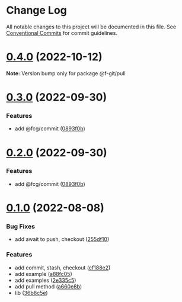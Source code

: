 # Change Log

All notable changes to this project will be documented in this file.
See [Conventional Commits](https://conventionalcommits.org) for commit guidelines.

# [0.4.0](https://github.com/fafayzf/cg/compare/v1.0.0...v0.4.0) (2022-10-12)

**Note:** Version bump only for package @f-git/pull






# [0.3.0](https://github.com/fafayzf/cg/compare/v0.2.2...v0.3.0) (2022-09-30)


### Features

* add @fcg/commit ([0893f0b](https://github.com/fafayzf/cg/commit/0893f0bcc4de2a89357cadab06cc72335586c85f))





# [0.2.0](https://github.com/fafayzf/cg/compare/v0.2.2...v0.2.0) (2022-09-30)


### Features

* add @fcg/commit ([0893f0b](https://github.com/fafayzf/cg/commit/0893f0bcc4de2a89357cadab06cc72335586c85f))






# [0.1.0](https://github.com/fafayzf/cg/compare/v0.0.7...v0.1.0) (2022-08-08)


### Bug Fixes

* add await to push, checkout ([255df10](https://github.com/fafayzf/cg/commit/255df108294822ed13305237c0e6f548eb2b74ba))


### Features

* add commit, stash, checkout ([cf188e2](https://github.com/fafayzf/cg/commit/cf188e2a74533c854035ac2c0a6c02efdc2a8d16))
* add example ([a88fc05](https://github.com/fafayzf/cg/commit/a88fc05e994ab561a040780db6954758fd47eb84))
* add examples ([2e335c5](https://github.com/fafayzf/cg/commit/2e335c56bc9dffaeafa7cd6d367e19878acf2777))
* add pull method ([a660e8b](https://github.com/fafayzf/cg/commit/a660e8b9d271b2ede3db9e72c024b5b5d5058d76))
* lib ([36b8c5e](https://github.com/fafayzf/cg/commit/36b8c5edd8079face99e855f1c1027f2abee28bd))

